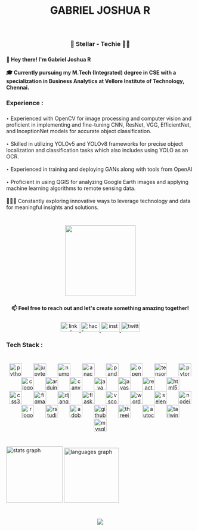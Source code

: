 <h1 align="center">GABRIEL JOSHUA R</h1>

###

<br clear="both">

<h3 align="center">🌌 Stellar - Techie 👨‍💻</h3>

###

<h4 align="left">👋 Hey there! I'm Gabriel Joshua R<br><br>🎓 Currently pursuing my M.Tech (Integrated) degree in CSE with a specialization in  Business Analytics at Vellore Institute of Technology, Chennai.</h4>

###

<h3 align="left">Experience :</h3>

###

<p align="left">‣ Experienced with OpenCV for image processing and computer vision and proficient in implementing and fine-tuning CNN, ResNet, VGG, EfficientNet, and InceptionNet models for accurate object classification.<br><br>‣ Skilled in utilizing YOLOv5 and YOLOv8 frameworks for precise object localization and classification tasks which also includes using YOLO as an OCR.<br><br>‣ Experienced in training and deploying GANs along with tools from OpenAI<br><br>‣ Proficient in using QGIS for analyzing Google Earth images and applying machine learning algorithms to remote sensing data.<br><br>🕵🏻‍♂️ Constantly exploring innovative ways to leverage technology and data for meaningful insights and solutions.</p>

###

<br clear="both">

<div align="center">
  <img height="189" src="https://media.giphy.com/media/sGBMzyeEzKpySD74qv/giphy.gif"  />
</div>

###

<h4 align="center">📫 Feel free to reach out and let's create something amazing together!</h4>

###

<div align="center">
  <a href="https://www.linkedin.com/in/gabrieljoshuar/" target="_blank">
    <img src="https://raw.githubusercontent.com/maurodesouza/profile-readme-generator/master/src/assets/icons/social/linkedin/default.svg" width="50" height="26" alt="linkedin logo"  />
  </a>
  <a href="https://www.hackerrank.com/Joshua_117?hr_r=1" target="_blank">
    <img src="https://raw.githubusercontent.com/maurodesouza/profile-readme-generator/master/src/assets/icons/social/hackerrank/default.svg" width="50" height="26" alt="hackerrank logo"  />
  </a>
  <a href="https://instagram.com/jxshua.z3?igshid=MjEwN2IyYWYwYw==" target="_blank">
    <img src="https://raw.githubusercontent.com/maurodesouza/profile-readme-generator/master/src/assets/icons/social/instagram/default.svg" width="50" height="26" alt="instagram logo"  />
  </a>
  <a href="https://twitter.com/pyritez3" target="_blank">
    <img src="https://raw.githubusercontent.com/maurodesouza/profile-readme-generator/master/src/assets/icons/social/twitter/default.svg" width="50" height="26" alt="twitter logo"  />
  </a>
</div>

###

<h3 align="left">Tech Stack :</h3>

###

<br clear="both">

<div align="center">
  <img src="https://cdn.jsdelivr.net/gh/devicons/devicon/icons/python/python-original-wordmark.svg" height="34" alt="python logo"  />
  <img width="23" />
  <img src="https://cdn.jsdelivr.net/gh/devicons/devicon/icons/jupyter/jupyter-original-wordmark.svg" height="34" alt="jupyter logo"  />
  <img width="23" />
  <img src="https://cdn.jsdelivr.net/gh/devicons/devicon/icons/numpy/numpy-original-wordmark.svg" height="34" alt="numpy logo"  />
  <img width="23" />
  <img src="https://cdn.jsdelivr.net/gh/devicons/devicon/icons/anaconda/anaconda-original-wordmark.svg" height="34" alt="anaconda logo"  />
  <img width="23" />
  <img src="https://cdn.jsdelivr.net/gh/devicons/devicon/icons/pandas/pandas-original-wordmark.svg" height="34" alt="pandas logo"  />
  <img width="23" />
  <img src="https://cdn.jsdelivr.net/gh/devicons/devicon/icons/opencv/opencv-original-wordmark.svg" height="34" alt="opencv logo"  />
  <img width="23" />
  <img src="https://cdn.jsdelivr.net/gh/devicons/devicon/icons/tensorflow/tensorflow-original-wordmark.svg" height="34" alt="tensorflow logo"  />
  <img width="23" />
  <img src="https://cdn.jsdelivr.net/gh/devicons/devicon/icons/pytorch/pytorch-plain-wordmark.svg" height="34" alt="pytorch logo"  />
  <img width="23" />
  <img src="https://cdn.jsdelivr.net/gh/devicons/devicon/icons/c/c-line.svg" height="34" alt="c logo"  />
  <img width="23" />
  <img src="https://cdn.jsdelivr.net/gh/devicons/devicon/icons/arduino/arduino-original-wordmark.svg" height="34" alt="arduino logo"  />
  <img width="23" />
  <img src="https://cdn.jsdelivr.net/gh/devicons/devicon/icons/canva/canva-original.svg" height="34" alt="canva logo"  />
  <img width="23" />
  <img src="https://cdn.jsdelivr.net/gh/devicons/devicon/icons/java/java-original-wordmark.svg" height="34" alt="java logo"  />
  <img width="23" />
  <img src="https://cdn.jsdelivr.net/gh/devicons/devicon/icons/javascript/javascript-original.svg" height="34" alt="javascript logo"  />
  <img width="23" />
  <img src="https://cdn.jsdelivr.net/gh/devicons/devicon/icons/react/react-original-wordmark.svg" height="34" alt="react logo"  />
  <img width="23" />
  <img src="https://cdn.jsdelivr.net/gh/devicons/devicon/icons/html5/html5-plain-wordmark.svg" height="34" alt="html5 logo"  />
  <img width="23" />
  <img src="https://cdn.jsdelivr.net/gh/devicons/devicon/icons/css3/css3-plain-wordmark.svg" height="34" alt="css3 logo"  />
  <img width="23" />
  <img src="https://cdn.jsdelivr.net/gh/devicons/devicon/icons/figma/figma-original.svg" height="34" alt="figma logo"  />
  <img width="23" />
  <img src="https://cdn.jsdelivr.net/gh/devicons/devicon/icons/django/django-plain-wordmark.svg" height="34" alt="django logo"  />
  <img width="23" />
  <img src="https://cdn.jsdelivr.net/gh/devicons/devicon/icons/flask/flask-original-wordmark.svg" height="34" alt="flask logo"  />
  <img width="23" />
  <img src="https://cdn.jsdelivr.net/gh/devicons/devicon/icons/vscode/vscode-original.svg" height="34" alt="vscode logo"  />
  <img width="23" />
  <img src="https://cdn.jsdelivr.net/gh/devicons/devicon/icons/wordpress/wordpress-original.svg" height="34" alt="wordpress logo"  />
  <img width="23" />
  <img src="https://cdn.jsdelivr.net/gh/devicons/devicon/icons/selenium/selenium-original.svg" height="34" alt="selenium logo"  />
  <img width="23" />
  <img src="https://cdn.jsdelivr.net/gh/devicons/devicon/icons/nodejs/nodejs-original.svg" height="34" alt="nodejs logo"  />
  <img width="23" />
  <img src="https://cdn.jsdelivr.net/gh/devicons/devicon/icons/r/r-original.svg" height="34" alt="r logo"  />
  <img width="23" />
  <img src="https://cdn.jsdelivr.net/gh/devicons/devicon/icons/rstudio/rstudio-original.svg" height="34" alt="rstudio logo"  />
  <img width="23" />
  <img src="https://skillicons.dev/icons?i=ps" height="34" alt="adobephotoshop logo"  />
  <img width="23" />
  <img src="https://cdn.jsdelivr.net/gh/devicons/devicon/icons/github/github-original.svg" height="34" alt="github logo"  />
  <img width="23" />
  <img src="https://cdn.jsdelivr.net/gh/devicons/devicon/icons/threejs/threejs-original.svg" height="34" alt="threejs logo"  />
  <img width="23" />
  <img src="https://skillicons.dev/icons?i=autocad" height="34" alt="autocad logo"  />
  <img width="23" />
  <img src="https://cdn.jsdelivr.net/gh/devicons/devicon/icons/tailwindcss/tailwindcss-original-wordmark.svg" height="34" alt="tailwindcss logo"  />
  <img width="23" />
  <img src="https://cdn.jsdelivr.net/gh/devicons/devicon/icons/mysql/mysql-original.svg" height="34" alt="mysql logo"  />
</div>

###

<br clear="both">

<div align="left">
  <img src="https://github-readme-stats.vercel.app/api?username=pyritez3&hide_title=false&hide_rank=false&show_icons=true&include_all_commits=true&count_private=true&disable_animations=false&theme=dark&locale=en&hide_border=true" height="151" alt="stats graph"  />
  <img src="https://github-readme-stats.vercel.app/api/top-langs?username=pyritez3&locale=en&hide_title=false&layout=compact&card_width=320&langs_count=5&theme=dark&hide_border=true" height="147" alt="languages graph"  />
</div>

###

<br clear="both">

<div align="center">
  <img src="https://visitor-badge.laobi.icu/badge?page_id=pyritez3.pyritez3&left_color=black&right_color=darkred"  />
</div>

###

